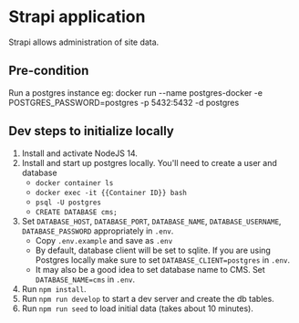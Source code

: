 # Strapi application

Strapi allows administration of site data.
## Pre-condition

Run a postgres instance
eg: docker run --name postgres-docker -e POSTGRES_PASSWORD=postgres -p 5432:5432 -d postgres

## Dev steps to initialize locally

1. Install and activate NodeJS 14.
2. Install and start up postgres locally. You'll need to create a user and database
    * ``docker container ls``
    * ``docker exec -it {{Container ID}} bash``
    * ``psql -U postgres``
    * ``CREATE DATABASE cms;``
3. Set ``DATABASE_HOST``, ``DATABASE_PORT``, ``DATABASE_NAME``, ``DATABASE_USERNAME``,
   ``DATABASE_PASSWORD`` appropriately in ``.env``.
    * Copy ``.env.example`` and save as ``.env``
    * By default, database client will be set to sqlite. If you are using Postgres locally make sure to set ``DATABASE_CLIENT=postgres`` in ``.env``.
    * It may also be a good idea to set database name to CMS. Set ``DATABASE_NAME=cms`` in ``.env``.
4. Run ``npm install``.
5. Run ``npm run develop`` to start a dev server and create the db tables.
6. Run ``npm run seed`` to load initial data (takes about 10 minutes).
